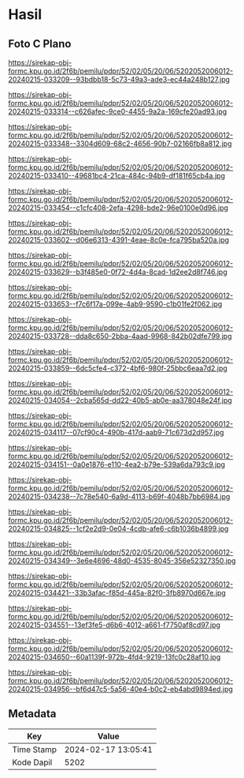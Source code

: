 # Hasil

## Foto C Plano

https://sirekap-obj-formc.kpu.go.id/2f6b/pemilu/pdpr/52/02/05/20/06/5202052006012-20240215-033209--93bdbb18-5c73-49a3-ade3-ec44a248b127.jpg

https://sirekap-obj-formc.kpu.go.id/2f6b/pemilu/pdpr/52/02/05/20/06/5202052006012-20240215-033314--c626afec-9ce0-4455-9a2a-169cfe20ad93.jpg

https://sirekap-obj-formc.kpu.go.id/2f6b/pemilu/pdpr/52/02/05/20/06/5202052006012-20240215-033348--3304d609-68c2-4656-90b7-02166fb8a812.jpg

https://sirekap-obj-formc.kpu.go.id/2f6b/pemilu/pdpr/52/02/05/20/06/5202052006012-20240215-033410--49681bc4-21ca-484c-94b9-df181f65cb4a.jpg

https://sirekap-obj-formc.kpu.go.id/2f6b/pemilu/pdpr/52/02/05/20/06/5202052006012-20240215-033454--c1cfc408-2efa-4298-bde2-96e0100e0d96.jpg

https://sirekap-obj-formc.kpu.go.id/2f6b/pemilu/pdpr/52/02/05/20/06/5202052006012-20240215-033602--d06e6313-4391-4eae-8c0e-fca795ba520a.jpg

https://sirekap-obj-formc.kpu.go.id/2f6b/pemilu/pdpr/52/02/05/20/06/5202052006012-20240215-033629--b3f485e0-0f72-4d4a-8cad-1d2ee2d8f746.jpg

https://sirekap-obj-formc.kpu.go.id/2f6b/pemilu/pdpr/52/02/05/20/06/5202052006012-20240215-033653--f7c6f17a-099e-4ab9-9590-c1b01fe2f062.jpg

https://sirekap-obj-formc.kpu.go.id/2f6b/pemilu/pdpr/52/02/05/20/06/5202052006012-20240215-033728--dda8c650-2bba-4aad-9968-842b02dfe799.jpg

https://sirekap-obj-formc.kpu.go.id/2f6b/pemilu/pdpr/52/02/05/20/06/5202052006012-20240215-033859--6dc5cfe4-c372-4bf6-980f-25bbc6eaa7d2.jpg

https://sirekap-obj-formc.kpu.go.id/2f6b/pemilu/pdpr/52/02/05/20/06/5202052006012-20240215-034054--2cba565d-dd22-40b5-ab0e-aa378048e24f.jpg

https://sirekap-obj-formc.kpu.go.id/2f6b/pemilu/pdpr/52/02/05/20/06/5202052006012-20240215-034117--07cf90c4-490b-417d-aab9-71c673d2d957.jpg

https://sirekap-obj-formc.kpu.go.id/2f6b/pemilu/pdpr/52/02/05/20/06/5202052006012-20240215-034151--0a0e1876-e110-4ea2-b79e-539a6da793c9.jpg

https://sirekap-obj-formc.kpu.go.id/2f6b/pemilu/pdpr/52/02/05/20/06/5202052006012-20240215-034238--7c78e540-6a9d-4113-b69f-4048b7bb6984.jpg

https://sirekap-obj-formc.kpu.go.id/2f6b/pemilu/pdpr/52/02/05/20/06/5202052006012-20240215-034825--1cf2e2d9-0e04-4cdb-afe6-c6b1036b4899.jpg

https://sirekap-obj-formc.kpu.go.id/2f6b/pemilu/pdpr/52/02/05/20/06/5202052006012-20240215-034349--3e6e4696-48d0-4535-8045-356e52327350.jpg

https://sirekap-obj-formc.kpu.go.id/2f6b/pemilu/pdpr/52/02/05/20/06/5202052006012-20240215-034421--33b3afac-f85d-445a-82f0-3fb8970d667e.jpg

https://sirekap-obj-formc.kpu.go.id/2f6b/pemilu/pdpr/52/02/05/20/06/5202052006012-20240215-034551--13ef3fe5-d6b6-4012-a661-f7750af8cd97.jpg

https://sirekap-obj-formc.kpu.go.id/2f6b/pemilu/pdpr/52/02/05/20/06/5202052006012-20240215-034650--60a1139f-972b-4fd4-9219-13fc0c28af10.jpg

https://sirekap-obj-formc.kpu.go.id/2f6b/pemilu/pdpr/52/02/05/20/06/5202052006012-20240215-034956--bf6d47c5-5a56-40e4-b0c2-eb4abd9894ed.jpg


## Metadata

| Key        | Value               |
| ---------- | ------------------- |
| Time Stamp | 2024-02-17 13:05:41 |
| Kode Dapil | 5202                |



